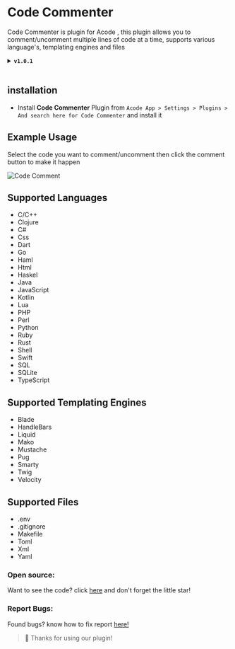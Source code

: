 # Code Commenter

Code Commenter is plugin for Acode , this plugin allows you to comment/uncomment multiple lines of code at a time, supports various language's, templating engines and files

<details>
        <summary>
            <code><strong>v1.0.1</strong></code>
        </summary>
        <ul> <br>
            <li>Added support for <code>.ejs</code> and <code>.mjs</code></li>
            <li>Updated readme</li>
        </ul>
    </details><br>

## installation 

- Install **Code Commenter** Plugin from `Acode App > Settings > Plugins > And search here for Code Commenter` and install it

## Example Usage

Select the code you want to comment/uncomment then click the comment button to make it happen

![Code Comment](https://github.com/coswat/todo/assets/97345827/3d92ca99-12be-472b-96a4-4d62cb420552)

## Supported Languages

- C/C++ 
- Clojure
- C#
- Css
- Dart
- Go
- Haml 
- Html
- Haskel
- Java
- JavaScript
- Kotlin
- Lua
- PHP
- Perl
- Python
- Ruby
- Rust
- Shell 
- Swift 
- SQL 
- SQLite
- TypeScript

## Supported Templating Engines

- Blade
- HandleBars
- Liquid
- Mako
- Mustache
- Pug
- Smarty
- Twig
- Velocity 

## Supported Files 

- .env
- .gitignore
- Makefile
- Toml
- Xml
- Yaml

### Open source:
Want to see the code? click [here](https://github.com/coswat/acode-code-commenter) 
and don't forget the little star!

### Report Bugs:
Found bugs? know how to fix report [here!](https://github.com/coswat/acode-code-commenter/issues)

> 👾 Thanks for using our plugin!